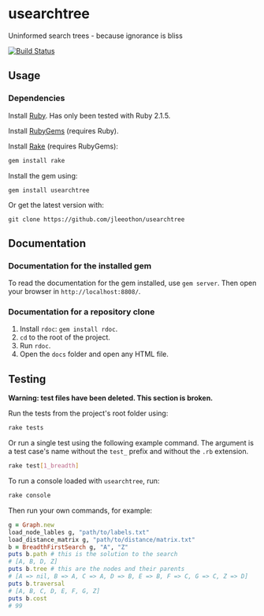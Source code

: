 # usearchtree

Uninformed search trees - because ignorance is bliss

[![Build Status](https://travis-ci.org/jleeothon/usearchtree.svg?branch=master)](https://travis-ci.org/jleeothon/usearchtree)

## Usage

### Dependencies

Install [Ruby](https://www.ruby-lang.org/en/). Has only been tested with Ruby 2.1.5.

Install [RubyGems](https://rubygems.org/) (requires Ruby).

Install [Rake](https://rubygems.org/gems/rake) (requires RubyGems):

```sh
gem install rake
```

Install the gem using:

```shell
gem install usearchtree
```

Or get the latest version with:

```shell
git clone https://github.com/jleeothon/usearchtree
```

## Documentation

### Documentation for the installed gem

To read the documentation for the gem installed, use `gem server`. Then open your browser in `http://localhost:8808/`.

### Documentation for a repository clone

1. Install `rdoc`: `gem install rdoc`.
2. `cd` to the root of the project.
3. Run `rdoc`.
4. Open the `docs` folder and open any HTML file.

## Testing

**Warning: test files have been deleted. This section is broken.**

Run the tests from the project's root folder using:

```sh
rake tests
```

Or run a single test using the following example command. The argument is a test case's name without the `test_` prefix and without the `.rb` extension.

```sh
rake test[1_breadth]
```

To run a console loaded with `usearchtree`, run:

```sh
rake console
```

Then run your own commands, for example:

```Ruby
g = Graph.new
load_node_lables g, "path/to/labels.txt"
load_distance_matrix g, "path/to/distance/matrix.txt"
b = BreadthFirstSearch g, "A", "Z"
puts b.path # this is the solution to the search
# [A, B, D, Z]
puts b.tree # this are the nodes and their parents
# [A => nil, B => A, C => A, D => B, E => B, F => C, G => C, Z => D]
puts b.traversal
# [A, B, C, D, E, F, G, Z]
puts b.cost
# 99

```
